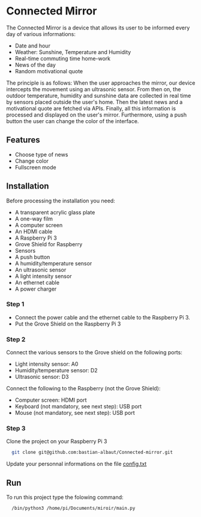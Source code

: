 # Connected Mirror

The Connected Mirror is a device that allows its user to be informed every day of various informations:

- Date and hour
- Weather: Sunshine, Temperature and Humidity
- Real-time commuting time home-work
- News of the day
- Random motivational quote

The principle is as follows: When the user approaches the mirror, our device intercepts the movement using an ultrasonic sensor. From then on, the outdoor temperature, humidity and sunshine data are collected in real time by sensors placed outside the user's home. Then the latest news and a motivational quote are fetched via APIs. Finally, all this information is processed and displayed on the user's mirror. Furthermore, using a push button the user can change the color of the interface.
## Features

- Choose type of news
- Change color
- Fullscreen mode

## Installation

Before processing the installation you need:
- A transparent acrylic glass plate
- A one-way film
- A computer screen
- An HDMI cable
- A Raspberry Pi 3
- Grove Shield for Raspberry
- Sensors
- A push button
- A humidity/temperature sensor
- An ultrasonic sensor
- A light intensity sensor
- An ethernet cable
- A power charger

### Step 1

- Connect the power cable and the ethernet cable to the Raspberry Pi 3.
- Put the Grove Shield on the Raspberry Pi 3 

### Step 2

Connect the various sensors to the Grove shield on the following ports:
- Light intensity sensor: A0
- Humidity/temperature sensor: D2
- Ultrasonic sensor: D3

Connect the following to the Raspberry (not the Grove Shield):
- Computer screen: HDMI port
- Keyboard (not mandatory, see next step): USB port
- Mouse (not mandatory, see next step): USB port

### Step 3

Clone the project on your Raspberry Pi 3

```bash
  git clone git@github.com:bastian-albaut/Connected-mirror.git
```
Update your personnal informations on the file [config.txt](https://github.com/bastian-albaut/Connected-mirror/blob/main/config.txt)
## Run

To run this project type the folowing command:

```bash
  /bin/python3 /home/pi/Documents/miroir/main.py
```
